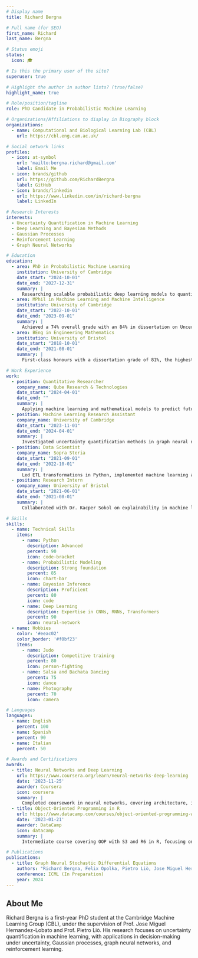```yaml
---
# Display name
title: Richard Bergna

# Full name (for SEO)
first_name: Richard
last_name: Bergna

# Status emoji
status:
  icon: 🎓

# Is this the primary user of the site?
superuser: true

# Highlight the author in author lists? (true/false)
highlight_name: true

# Role/position/tagline
role: PhD Candidate in Probabilistic Machine Learning

# Organizations/Affiliations to display in Biography block
organizations:
  - name: Computational and Biological Learning Lab (CBL)
    url: https://cbl.eng.cam.ac.uk/

# Social network links
profiles:
  - icon: at-symbol
    url: 'mailto:bergna.richard@gmail.com'
    label: Email Me
  - icon: brands/github
    url: https://github.com/RichardBergna
    label: GitHub
  - icon: brands/linkedin
    url: https://www.linkedin.com/in/richard-bergna
    label: LinkedIn

# Research Interests
interests:
  - Uncertainty Quantification in Machine Learning
  - Deep Learning and Bayesian Methods
  - Gaussian Processes
  - Reinforcement Learning
  - Graph Neural Networks

# Education
education:
  - area: PhD in Probabilistic Machine Learning
    institution: University of Cambridge
    date_start: "2024-10-01"
    date_end: "2027-12-31"
    summary: |
      Researching scalable probabilistic deep learning models to quantify uncertainty under the supervision of Prof. Jose Miguel Hernandez-Lobato and Prof. Pietro Liò.
  - area: MPhil in Machine Learning and Machine Intelligence
    institution: University of Cambridge
    date_start: "2022-10-01"
    date_end: "2023-09-01"
    summary: |
      Achieved a 74% overall grade with an 84% in dissertation on Uncertainty Modeling in Graph Neural Networks via Stochastic Differential Equations. Supervised by Prof. Jose Miguel Hernandez-Lobato and Prof. Pietro Liò.
  - area: BEng in Engineering Mathematics
    institution: University of Bristol
    date_start: "2018-10-01"
    date_end: "2021-08-01"
    summary: |
      First-class honours with a dissertation grade of 81%, the highest in the cohort, focused on using machine learning to predict movement patterns.

# Work Experience
work:
  - position: Quantitative Researcher
    company_name: Qube Research & Technologies
    date_start: "2024-04-01"
    date_end: ""
    summary: |
      Applying machine learning and mathematical models to predict future financial returns.
  - position: Machine Learning Research Assistant
    company_name: University of Cambridge
    date_start: "2023-11-01"
    date_end: "2024-04-01"
    summary: |
      Investigated uncertainty quantification methods in graph neural networks in the CBL lab, under the supervision of Prof. Jose Miguel Hernandez-Lobato and Prof. Pietro Liò.
  - position: Data Scientist
    company_name: Sopra Steria
    date_start: "2021-09-01"
    date_end: "2022-10-01"
    summary: |
      Led ETL transformations in Python, implemented machine learning algorithms, and deployed deep learning architectures for production systems.
  - position: Research Intern
    company_name: University of Bristol
    date_start: "2021-06-01"
    date_end: "2021-08-01"
    summary: |
      Collaborated with Dr. Kacper Sokol on explainability in machine learning algorithms, including LIME and ANCHORS.

# Skills
skills:
  - name: Technical Skills
    items:
      - name: Python
        description: Advanced
        percent: 90
        icon: code-bracket
      - name: Probabilistic Modeling
        description: Strong foundation
        percent: 85
        icon: chart-bar
      - name: Bayesian Inference
        description: Proficient
        percent: 80
        icon: code
      - name: Deep Learning
        description: Expertise in CNNs, RNNs, Transformers
        percent: 90
        icon: neural-network
  - name: Hobbies
    color: '#eeac02'
    color_border: '#f0bf23'
    items:
      - name: Judo
        description: Competitive training
        percent: 80
        icon: person-fighting
      - name: Salsa and Bachata Dancing
        percent: 75
        icon: dance
      - name: Photography
        percent: 70
        icon: camera

# Languages
languages:
  - name: English
    percent: 100
  - name: Spanish
    percent: 90
  - name: Italian
    percent: 50

# Awards and Certifications
awards:
  - title: Neural Networks and Deep Learning
    url: https://www.coursera.org/learn/neural-networks-deep-learning
    date: '2023-11-25'
    awarder: Coursera
    icon: coursera
    summary: |
      Completed coursework in neural networks, covering architecture, implementation, and application development.
  - title: Object-Oriented Programming in R
    url: https://www.datacamp.com/courses/object-oriented-programming-with-s3-and-r6-in-r
    date: '2023-01-21'
    awarder: DataCamp
    icon: datacamp
    summary: |
      Intermediate course covering OOP with S3 and R6 in R, focusing on GUI development and industry-specific analyses.

# Publications
publications:
  - title: Graph Neural Stochastic Differential Equations
    authors: "Richard Bergna, Felix Opolka, Pietro Liò, Jose Miguel Hernandez-Lobato"
    conference: ICML (In Preparation)
    year: 2024
---
```


## About Me

Richard Bergna is a first-year PhD student at the Cambridge Machine Learning Group (CBL), under the supervision of Prof. Jose Miguel Hernandez-Lobato and Prof. Pietro Liò. His research focuses on uncertainty quantification in machine learning, with applications in decision-making under uncertainty, Gaussian processes, graph neural networks, and reinforcement learning.
